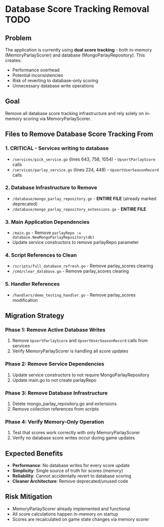 # Database Score Tracking Removal TODO

## Problem
The application is currently using **dual score tracking** - both in-memory (MemoryParlayScorer) and database (MongoParlayRepository). This creates:
- Performance overhead
- Potential inconsistencies
- Risk of reverting to database-only scoring
- Unnecessary database write operations

## Goal
Remove all database score tracking infrastructure and rely solely on in-memory scoring via MemoryParlayScorer.

## Files to Remove Database Score Tracking From

### 1. **CRITICAL - Services writing to database**
- `/services/pick_service.go` (lines 643, 758, 1054) - `UpsertParlayScore` calls
- `/services/parlay_service.go` (lines 224, 448) - `UpsertUserSeasonRecord` calls

### 2. **Database Infrastructure to Remove**
- `/database/mongo_parlay_repository.go` - **ENTIRE FILE** (already marked deprecated)
- `/database/mongo_parlay_repository_extensions.go` - **ENTIRE FILE**

### 3. **Main Application Dependencies**
- `/main.go` - Remove `parlayRepo := database.NewMongoParlayRepository(db)`
- Update service constructors to remove parlayRepo parameter

### 4. **Script References to Clean**
- `/scripts/full_database_refresh.go` - Remove parlay_scores clearing
- `/cmd/clear_database.go` - Remove parlay_scores clearing

### 5. **Handler References**
- `/handlers/demo_testing_handler.go` - Remove parlay_scores modification

## Migration Strategy

### Phase 1: Remove Active Database Writes
1. Remove `UpsertParlayScore` and `UpsertUserSeasonRecord` calls from services
2. Verify MemoryParlayScorer is handling all score updates

### Phase 2: Remove Service Dependencies
1. Update service constructors to not require MongoParlayRepository
2. Update main.go to not create parlayRepo

### Phase 3: Remove Database Infrastructure
1. Delete mongo_parlay_repository.go and extensions
2. Remove collection references from scripts

### Phase 4: Verify Memory-Only Operation
1. Test that scores work correctly with only MemoryParlayScorer
2. Verify no database score writes occur during game updates

## Expected Benefits
- **Performance**: No database writes for every score update
- **Simplicity**: Single source of truth for scores (memory)
- **Reliability**: Cannot accidentally revert to database scoring
- **Cleaner Architecture**: Remove deprecated/unused code

## Risk Mitigation
- MemoryParlayScorer already implemented and functional
- All score calculations happen in-memory on startup
- Scores are recalculated on game state changes via memory scorer